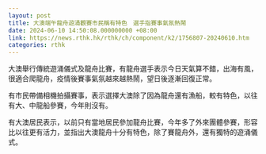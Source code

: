 ```yaml
---
layout: post
title: 大澳端午龍舟遊涌觀賽市民稱有特色　選手指賽事氣氛熱鬧
date: 2024-06-10 14:50:08.000000000 +08:00
link: https://news.rthk.hk/rthk/ch/component/k2/1756807-20240610.htm
categories: rthk
---
```


大澳舉行傳統遊涌儀式及龍舟比賽，有龍舟選手表示今日天氣算不錯，出海有風，很適合爬龍舟，疫情後賽事氣氛越來越熱鬧，望日後逐漸回復正常。

有市民帶備相機拍攝賽事，表示選擇大澳除了因為龍舟還有漁船，較有特色，以往有大、中龍船參賽，今年則沒有。

有大澳居民表示，以前只有當地居民參加龍舟比賽，今年多了外來團體參賽，形容比以往更有活力，並指出大澳龍舟十分有特色，除了賽龍舟外，還有獨特的遊涌儀式。
